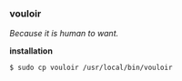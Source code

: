 ### vouloir

*Because it is human to want.*

**installation**

`$ sudo cp vouloir /usr/local/bin/vouloir`
